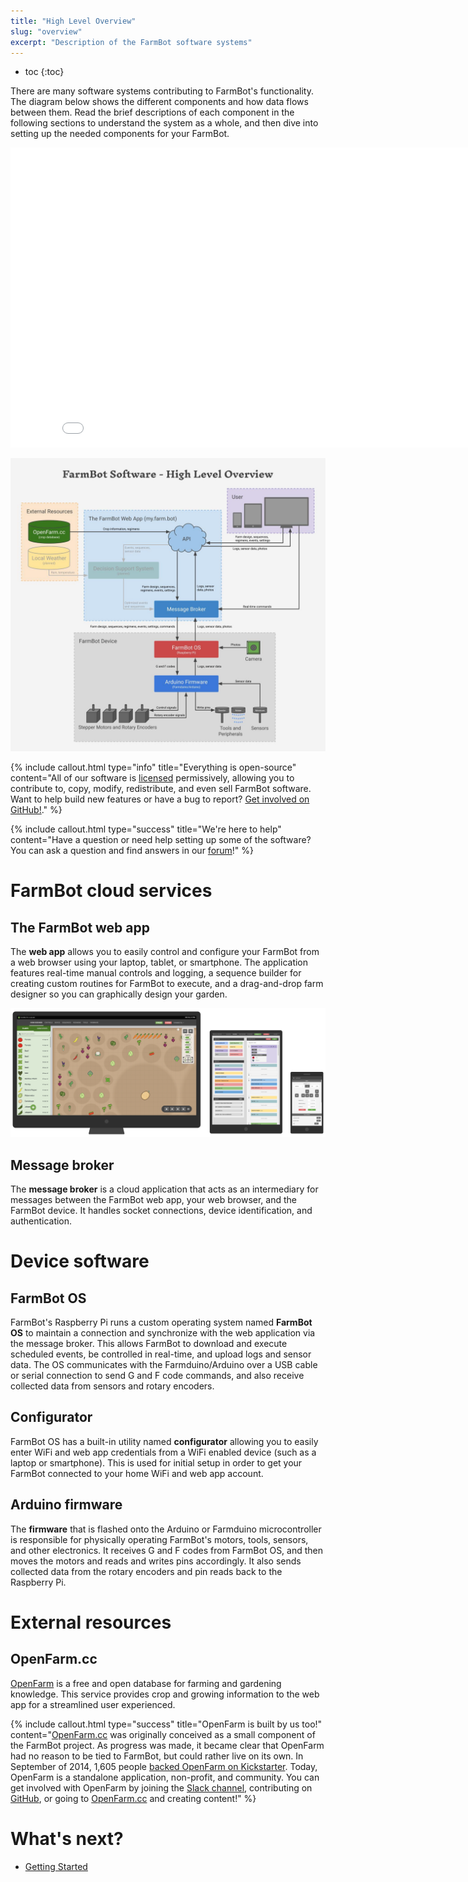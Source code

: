 ```yaml
---
title: "High Level Overview"
slug: "overview"
excerpt: "Description of the FarmBot software systems"
---
```


* toc
{:toc}

There are many software systems contributing to FarmBot's functionality. The diagram below shows the different components and how data flows between them. Read the brief descriptions of each component in the following sections to understand the system as a whole, and then dive into setting up the needed components for your FarmBot.

<iframe class="embedly-embed" src="//cdn.embedly.com/widgets/media.html?src=https%3A%2F%2Fwww.youtube.com%2Fembed%2FWQvQOfVNQB8%3Ffeature%3Doembed&url=http%3A%2F%2Fwww.youtube.com%2Fwatch%3Fv%3DWQvQOfVNQB8&image=https%3A%2F%2Fi.ytimg.com%2Fvi%2FWQvQOfVNQB8%2Fhqdefault.jpg&key=f2aa6fc3595946d0afc3d76cbbd25dc3&type=text%2Fhtml&schema=youtube" width="854" height="480" scrolling="no" frameborder="0" allow="autoplay; fullscreen" allowfullscreen="true"></iframe>



![FarmBot Software Overview.jpg](FarmBot_Software_Overview.jpg)



{%
include callout.html
type="info"
title="Everything is open-source"
content="All of our software is [licensed](https://meta.farm.bot/docs/licensing) permissively, allowing you to contribute to, copy, modify, redistribute, and even sell FarmBot software. Want to help build new features or have a bug to report? [Get involved on GitHub!](https://github.com/FarmBot)."
%}



{%
include callout.html
type="success"
title="We're here to help"
content="Have a question or need help setting up some of the software? You can ask a question and find answers in our [forum](http://forum.farmbot.org/)!"
%}



# FarmBot cloud services

## The FarmBot web app
The **web app** allows you to easily control and configure your FarmBot from a web browser using your laptop, tablet, or smartphone. The application features real-time manual controls and logging, a sequence builder for creating custom routines for FarmBot to execute, and a drag-and-drop farm designer so you can graphically design your garden.

![Web-App-on-Different-Devices.png](Web-App-on-Different-Devices.png)

## Message broker
The **message broker** is a cloud application that acts as an intermediary for messages between the FarmBot web app, your web browser, and the FarmBot device. It handles socket connections, device identification, and authentication.

# Device software

## FarmBot OS
FarmBot's Raspberry Pi runs a custom operating system named **FarmBot OS** to maintain a connection and synchronize with the web application via the message broker. This allows FarmBot to download and execute scheduled events, be controlled in real-time, and upload logs and sensor data. The OS communicates with the Farmduino/Arduino over a USB cable or serial connection to send G and F code commands, and also receive collected data from sensors and rotary encoders.

## Configurator
FarmBot OS has a built-in utility named **configurator** allowing you to easily enter WiFi and web app credentials from a WiFi enabled device (such as a laptop or smartphone). This is used for initial setup in order to get your FarmBot connected to your home WiFi and web app account.

## Arduino firmware
The **firmware** that is flashed onto the Arduino or Farmduino microcontroller is responsible for physically operating FarmBot's motors, tools, sensors, and other electronics. It receives G and F codes from FarmBot OS, and then moves the motors and reads and writes pins accordingly. It also sends collected data from the rotary encoders and pin reads back to the Raspberry Pi.

# External resources

## OpenFarm.cc
[OpenFarm](https://openfarm.cc) is a free and open database for farming and gardening knowledge. This service provides crop and growing information to the web app for a streamlined user experienced.

{%
include callout.html
type="success"
title="OpenFarm is built by us too!"
content="[OpenFarm.cc](https://openfarm.cc) was originally conceived as a small component of the FarmBot project. As progress was made, it became clear that OpenFarm had no reason to be tied to FarmBot, but could rather live on its own. In September of 2014, 1,605 people [backed OpenFarm on Kickstarter](https://www.kickstarter.com/projects/roryaronson/openfarm-learn-to-grow-anything/). Today, OpenFarm is a standalone application, non-profit, and community. You can get involved with OpenFarm by joining the [Slack channel](http://slack.openfarm.cc), contributing on [GitHub](https://github.com/openfarmcc), or going to [OpenFarm.cc](https://openfarm.cc) and creating content!"
%}


# What's next?

 * [Getting Started](../FarmBot-Software/getting-started.md)
